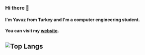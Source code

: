 ### Hi there 👋 
####  I'm Yavuz from Turkey and I'm a computer engineering student.   
#### You can visit my [website](https://yavuzozay.github.io/).       
 ## ![Top Langs](https://github-readme-stats.vercel.app/api/top-langs/?username=yavuzozay&theme=dark)

 

<!--
**yavuzozay/yavuzozay** is a ✨ _special_ ✨ repository because its `README.md` (this file) appears on your GitHub profile.

Here are some ideas to get you started:

- 🔭 I’m currently working on ...
- 🌱 I’m currently learning ...
- 👯 I’m looking to collaborate on ...
- 🤔 I’m looking for help with ...
- 💬 Ask me about ...
- 📫 How to reach me: ...
- 😄 Pronouns: ...
- ⚡ Fun fact: ...
-->

